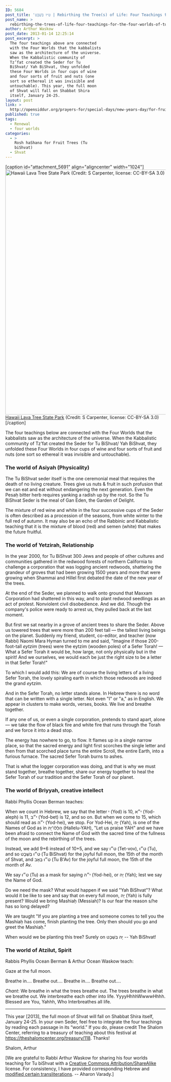 ```yaml
---
ID: 5684
post_title: 'ט״וּ בִּשְׁבָט | Rebirthing the Tree(s) of Life: Four Teachings for the Four Worlds of Tu BiShvat/Yah BiShvat by Arthur Waskow'
post_name: >
  rebirthing-the-trees-of-life-four-teachings-for-the-four-worlds-of-tu-bishvatyah-bishvat
author: Arthur Waskow
post_date: 2013-01-14 12:25:14
post_excerpt: >
  The four teachings above are connected
  with the Four Worlds that the kabbalists
  saw as the architecture of the universe.
  When the Kabbalistic community of
  Tz’fat created the Seder for Tu
  BiShvat/ Yah BiShvat, they unfolded
  these Four Worlds in four cups of wine
  and four sorts of fruit and nuts (one
  sort so ethereal it was invisible and
  untouchable). This year, the full moon
  of Shvat will fall on Shabbat Shira
  itself, January 24-25.
layout: post
link: >
  http://opensiddur.org/prayers-for/special-days/new-years-day/for-fruit-trees/rebirthing-the-trees-of-life-four-teachings-for-the-four-worlds-of-tu-bishvatyah-bishvat/
published: true
tags:
  - Renewal
  - four worlds
categories:
  - >
    Rosh haShana for Fruit Trees (Tu
    biShvat)
  - Shvat
---
```

[caption id="attachment_5691" align="aligncenter" width="1024"]<a href="http://opensiddur.org/wp-content/uploads/2013/01/Hawaii-Lava-Tree-State-Park-by-S-Carpenter-CC-BY-SA-3.0.jpg"><img src="http://opensiddur.org/wp-content/uploads/2013/01/Hawaii-Lava-Tree-State-Park-by-S-Carpenter-CC-BY-SA-3.0.jpg" alt="Hawaii Lava Tree State Park (Credit: S Carpenter, license: CC-BY-SA 3.0)" width="1024" height="768" class="size-full wp-image-5691" /></a> <a href="http://www.flickr.com/photos/scarpenter/3299993571/">Hawaii Lava Tree State Park</a> (Credit: S Carpenter, license: CC-BY-SA 3.0)[/caption]

The four teachings below are connected with the Four Worlds that the kabbalists saw as the architecture of the universe. When the Kabbalistic community of Tz'fat created the Seder for Tu BiShvat/ Yah BiShvat, they unfolded these Four Worlds in four cups of wine and four sorts of fruit and nuts (one sort so ethereal it was invisible and untouchable). 

<h3>The world of Asiyah (Physicality)</h3>

The Tu BiShvat seder itself is the one ceremonial meal that requires the death of no living creature. Trees give us nuts &amp; fruit in such profusion that we can eat and eat without endangering the next generation. Even the Pesaḥ bitter herb requires yanking a radish up by the root. So the Tu BiShvat Seder is the meal of Gan Eden, the Garden of Delight.

The mixture of red wine and white in the four successive cups of the Seder is often described as a procession of the seasons, from white winter to the full red of autumn. It may also be an echo of the Rabbinic and Kabbalistic teaching that it is the mixture of blood (red) and semen (white) that makes the future fruitful.

<h3>The world of Yetzirah, Relationship</h3>

In the year 2000, for Tu BiShvat 300 Jews and people of other cultures and communities gathered in the redwood forests of northern California to challenge a corporation that was logging ancient redwoods, shattering the grandeur of groves that had been growing 1500 years and more that were growing when Shammai and Hillel first debated the date of the new year of the trees.

At the end of the Seder, we planned to walk onto ground that Maxxam Corporation had shattered in this way, and to plant redwood seedlings as an act of protest. Nonviolent civil disobedience. And we did. Though the company's police were ready to arrest us, they pulled back at the last moment.

But first we sat nearby in a grove of ancient trees to share the Seder. Above us towered trees that were more than 200 feet tall — the tallest living beings on the planet. Suddenly my friend, student, co-editor, and teacher (now Rabbi) Naomi Mara Hyman turned to me and said, "Imagine if those 200-foot-tall <em>eytzim</em> (trees) were the eytzim (wooden poles) of a Sefer Torah! — What a Sefer Torah it would be, how large, not only physically but in the spirit! And we ourselves, we would each be just the right size to be a letter in that Sefer Torah!"

To which I would add this: We are of course the living letters of a living Sefer Torah, the lovely spiraling earth in which those redwoods are indeed the grand <em>eytzim</em>.

And in the Sefer Torah, no letter stands alone. In Hebrew there is no word that can be written with a single letter. Not even "I" or "a," as in English. We appear in clusters to make words, verses, books. We live and breathe together.

If any one of us, or even a single corporation, pretends to stand apart, alone — we take the flow of black fire and white fire that runs through the Torah and we force it into a dead stop.

The energy has nowhere to go, to flow. It flames up in a single narrow place, so that the sacred energy and light first scorches the single letter and then from that scorched place turns the entire Scroll, the entire Earth, into a furious furnace. The sacred Sefer Torah burns to ashes.

That is what the logger corporation was doing, and that is why we must stand together, breathe together, share our energy together to heal the Sefer Torah of our tradition and the Sefer Torah of our planet.

<h3>The world of Briyyah, creative intellect</h3>

Rabbi Phyllis Ocean Berman teaches:

When we count in Hebrew, we say that the letter <span lang="he" class="liturgy">י</span> (Yod) is 10, <span lang="he" class="liturgy">י״א</span> (Yod-aleph) is 11, <span lang="he" class="liturgy">י״בּ</span> (Yod-bet) is 12, and so on. But when we come to 15, which should read as <span lang="he" class="liturgy">י״ה</span> (Yod-hei), we stop. For Yod-Hei, <span lang="he" class="liturgy">יָהּ</span> (Yah), is one of the Names of God as in <span lang="he" class="liturgy">הַלְלוּ־יָהּ</span> (Hallelu-YAH), "Let us praise YAH" and we have been afraid to connect the Name of God with the sacred time of the fullness of the moon and the rebirthing of the trees.

Instead, we add 9+6 instead of 10+5, and we say <span lang="he" class="liturgy">ט״ו</span> (Tet-vov), <span lang="he" class="liturgy">ט״וּ</span> (Tu), and so <span lang="he" class="liturgy">ט״וּ בִּשְׁבָט</span> (Tu BiShvat) for the joyful full moon, the 15th of the month of Shvat, and <span lang="he" class="liturgy">ט״וּ בְּאָב</span> (Tu B'Av) for the joyful full moon, the 15th of the month of Av.

We say <span lang="he" class="liturgy">ט״וּ</span> (Tu) as a mask for saying <span lang="he" class="liturgy">י״ה</span> (Yod-hei), or <span lang="he" class="liturgy">יָהּ</span> (Yah); lest we say the Name of God.

Do we need the mask? What would happen if we said "Yah BiShvat"? What would it be like to see and say that on every full moon, <span lang="he" class="liturgy">יָהּ</span> (Yah) is fully present? Would we bring Mashiaḥ (Messiah)? Is our fear the reason s/he has so long delayed?

We are taught "If you are planting a tree and someone comes to tell you the Mashiaḥ has come, finish planting the tree. Only then should you go and greet the Mashiaḥ."

When would we be planting this tree? Surely on <span lang="he" class="liturgy">יָהּ בִּשְׁבָט</span> -- Yah BiShvat!

<h3>The world of Atzilut, Spirit</h3>

Rabbis Phyllis Ocean Berman &amp; Arthur Ocean Waskow teach:

Gaze at the full moon.

Breathe in…. Breathe out…. Breathe in…. Breathe out…. 

<em>Chant</em>:
We breathe in what the trees breathe out.
The trees breathe in what we breathe out.
We interbreathe each other into life.
YyyyHhhhWwwwHhhh.
Blessed are You, Yahhh, Who Interbreathes all life.

<hr />
This year [2013], the full moon of Shvat will fall on Shabbat Shira itself, January 24-25. In your own Seder, feel free to integrate the four teachings by reading each passage in its “world.” If you do, please credit The Shalom Center, referring to a treasury of teaching about this festival at <a  href="https://theshalomcenter.org/treasury/118" >https://theshalomcenter.org/treasury/118</a>. Thanks!

Shalom, Arthur

[We are grateful to Rabbi Arthur Waskow for sharing his four worlds teaching for Tu biShvat with a <a  href="http://creativecommons.org/licenses/by-sa/3.0/">Creative Commons Attribution/ShareAlike</a> license. For consistency, I have provided corresponding Hebrew and <a href="http://opensiddur.org/tools/transliterate/">modified certain transliterations</a>. -- Aharon Varady.]